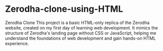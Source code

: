 # Zerodha-clone-using-HTML
Zerodha Clone  This project is a basic HTML-only replica of the Zerodha website, created on my first day of learning web development. It mimics the structure of Zerodha's landing page without CSS or JavaScript, helping me understand the foundations of web development and gain hands-on HTML experience.
